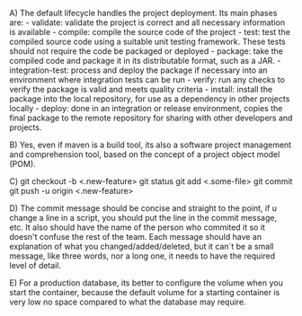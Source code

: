 A) The default lifecycle handles the project deployment. Its main phases are:
    - validate: validate the project is correct and all necessary information is available
    - compile: compile the source code of the project
    - test: test the compiled source code using a suitable unit testing framework. These tests should not require the code be packaged or deployed
    - package: take the compiled code and package it in its distributable format, such as a JAR.
    - integration-test: process and deploy the package if necessary into an environment where integration tests can be run
    - verify: run any checks to verify the package is valid and meets quality criteria
    - install: install the package into the local repository, for use as a dependency in other projects locally
    - deploy: done in an integration or release environment, copies the final package to the remote repository for sharing with other developers and projects.

B) Yes, even if maven is a build tool, its also a software project management and comprehension tool, based on the concept of a project object model (POM).

C) git checkout -b <.new-feature>
   git status
   git add <.some-file>
   git commit
   git push -u origin <.new-feature>

D) The commit message should be concise and straight to the point, if u change a line in a script, you should put the line in the commit message, etc. It also should have the name of the person who commited it so it doesn't confuse the rest of the team. Each message should have an explanation of what you changed/added/deleted, but it can´t be a small message, like three words, nor a long one, it needs to have the required level of detail.

E) For a production database, its better to configure the volume when you start the container, because the default volume for a starting container is very low no space compared to what the database may require.
